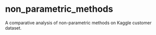 # non_parametric_methods
A comparative analysis of non-parametric methods on Kaggle customer dataset.

